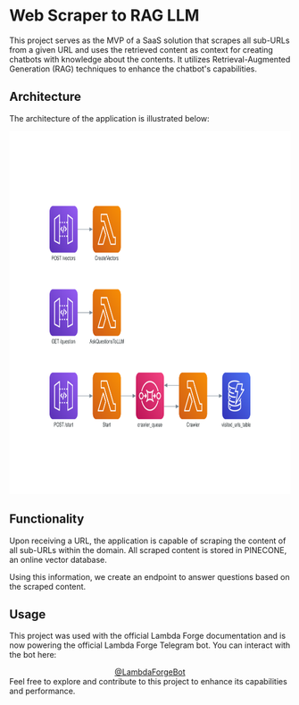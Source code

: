 # Web Scraper to RAG LLM

This project serves as the MVP of a SaaS solution that scrapes all sub-URLs from a given URL and uses the retrieved content as context for creating chatbots with knowledge about the contents. It utilizes Retrieval-Augmented Generation (RAG) techniques to enhance the chatbot's capabilities.

## Architecture
The architecture of the application is illustrated below:

<div align="center">
  <img height="650" alt="Diagram" src="diagram.png">
</div>

## Functionality

Upon receiving a URL, the application is capable of scraping the content of all sub-URLs within the domain. All scraped content is stored in PINECONE, an online vector database.

Using this information, we create an endpoint to answer questions based on the scraped content. 

## Usage

This project was used with the official Lambda Forge documentation and is now powering the official Lambda Forge Telegram bot. You can interact with the bot here:

<div align="center">
  <a href="https://web.telegram.org/a/#6950159714">
    @LambdaForgeBot
  </a>
</div>
Feel free to explore and contribute to this project to enhance its capabilities and performance.

#